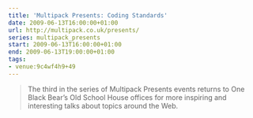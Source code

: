 ```yaml
---
title: 'Multipack Presents: Coding Standards'
date: 2009-06-13T16:00:00+01:00
url: http://multipack.co.uk/presents/
series: multipack_presents
start: 2009-06-13T16:00:00+01:00
end: 2009-06-13T19:00:00+01:00
tags:
- venue:9c4wf4h9+49
---
```

> The third in the series of Multipack Presents events returns to One Black Bear’s Old School House offices for more inspiring and interesting talks about topics around the Web.
